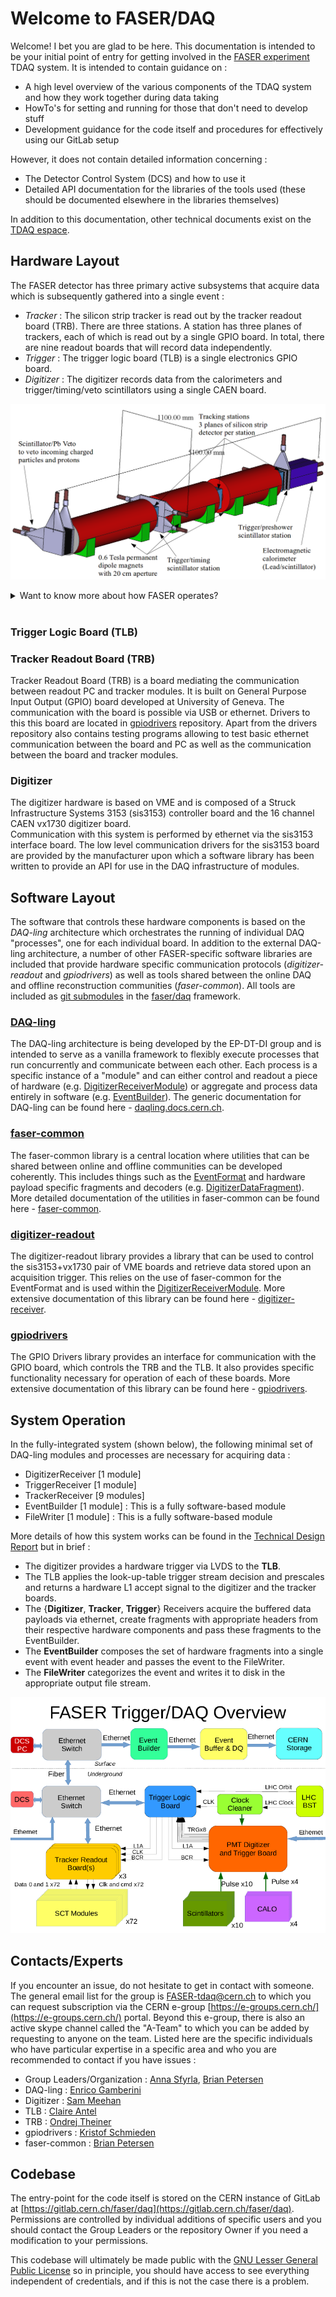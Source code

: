 # Welcome to FASER/DAQ
Welcome! I bet you are glad to be here.  This documentation is intended to be your 
initial point of entry for getting involved in the [FASER experiment](https://faser.web.cern.ch/) TDAQ system.
It is intended to contain guidance on :

  - A high level overview of the various components of the TDAQ system and how they work 
  together during data taking
  - HowTo's for setting and running for those that don't need to develop stuff
  - Development guidance for the code itself and procedures for effectively using
  our GitLab setup

However, it does not contain detailed information concerning :

  - The Detector Control System (DCS) and how to use it
  - Detailed API documentation for the libraries of the tools used (these should be 
  documented elsewhere in the libraries themselves)
  
In addition to this documentation, other technical documents exist on the [TDAQ espace](https://espace.cern.ch/faser-share/Shared%20Documents/Forms/FASER%20topic/docsethomepage.aspx?ID=5&FolderCTID=0x0120D5200001F61BB48939BB4FA6D84AE7DEB9D12100CC5FBAF340503D4A92C34133356BCB7F&List=5e521016-7b44-4bf4-882f-29e9f7dbe2f4&RootFolder=%2Ffaser%2Dshare%2FShared%20Documents%2FTrigger%2C%20DAQ%20and%20DCS&RecSrc=%2Ffaser%2Dshare%2FShared%20Documents%2FTrigger%2C%20DAQ%20and%20DCS).

## Hardware Layout
The FASER detector has three primary active subsystems that acquire data which is 
subsequently gathered into a single event : 

  - *Tracker* : The silicon strip tracker is read out by the tracker readout board (TRB).  There are three stations.  A station has 
  three planes of trackers, each of which is read out by a single GPIO board.  In total, there 
  are nine readout boards that will record data independently.  
  - *Trigger* : The trigger logic board (TLB) is a single electronics GPIO board.
  - *Digitizer* : The digitizer records data from the calorimeters and trigger/timing/veto 
  scintillators using a single CAEN board.
  
![Physical layout of FASER experiment](img/experiment_picture.png)

<details><summary>Want to know more about how FASER operates?</summary>
<p>
{%
   include-markdown "FullFaserSetup.md"
%}
</p>
</details>
<br>

### Trigger Logic Board (TLB)
 

### Tracker Readout Board (TRB)
Tracker Readout Board (TRB) is a board mediating the communication between readout PC and 
tracker modules. It is built on General Purpose Input Output (GPIO) board developed at 
University of Geneva. The communication with the board is possible via USB or ethernet. 
Drivers to this this board are located in [gpiodrivers](https://gitlab.cern.ch/faser/online/gpiodrivers) 
repository.  Apart from the drivers repository also contains testing programs allowing to test basic
ethernet communication between the board and PC as well as the communication between the board and 
tracker modules.

### Digitizer 
The digitizer hardware is based on VME and is composed of a Struck Infrastructure Systems 
3153 (sis3153) controller board and the 16 channel CAEN vx1730 digitizer board.  
Communication with this system is performed by ethernet via the sis3153 interface board.
The low level communication drivers for the sis3153 board are provided by the manufacturer
upon which a software library has been written to provide an API for use in the DAQ 
infrastructure of modules.  

## Software Layout
The software that controls these hardware components is based on the *DAQ-ling* architecture
which orchestrates the running of individual
DAQ "processes", one for each individual board.  In addition to the external DAQ-ling 
architecture, a number of other FASER-specific software libraries are included that provide
hardware specific communication protocols (*digitizer-readout* and *gpiodrivers*) as well 
as tools shared between the online DAQ and offline reconstruction communities (*faser-common*).
All tools are included as [git submodules](https://git-scm.com/book/en/v2/Git-Tools-Submodules) 
in the [faser/daq](https://gitlab.cern.ch/faser/daq) framework.  


### [DAQ-ling](https://gitlab.cern.ch/ep-dt-di/daq/daqling)
The DAQ-ling architecture is being developed by the EP-DT-DI group and is intended to serve
as a vanilla framework to flexibly execute processes that run concurrently and communicate
between each other.  Each process is a specific instance of a "module" and can either 
control and readout a piece of hardware (e.g. [DigitizerReceiverModule](https://gitlab.cern.ch/faser/daq/-/tree/master/src/Modules/DigitizerReceiver)) or aggregate and
process data entirely in software (e.g. [EventBuilder](https://gitlab.cern.ch/faser/daq/-/tree/master/src/Modules/EventBuilderFaser)).  The generic documentation for
DAQ-ling can be found here - [daqling.docs.cern.ch](https://daqling.docs.cern.ch/).

### [faser-common](https://gitlab.cern.ch/faser/faser-common)
The faser-common library is a central location where utilities that can be shared between
online and offline communities can be developed coherently.  This includes things 
such as the [EventFormat](https://gitlab.cern.ch/faser/faser-common/-/blob/master/EventFormats/EventFormats/DAQFormats.hpp) 
and hardware payload specific fragments and decoders (e.g. [DigitizerDataFragment](https://gitlab.cern.ch/faser/faser-common/-/blob/master/EventFormats/EventFormats/DigitizerDataFragment.hpp)).
More detailed documentation of the utilities in faser-common can be
found here - [faser-common](faser-common).

### [digitizer-readout](https://gitlab.cern.ch/faser/digitizer-readout)
The digitizer-readout library provides a library that can be used to control the sis3153+vx1730
pair of VME boards and retrieve data stored upon an acquisition trigger.  This relies on
the use of faser-common for the EventFormat and is used within the [DigitizerReceiverModule](https://gitlab.cern.ch/faser/daq/-/tree/master/src/Modules/DigitizerReceiver).
More extensive documentation of this library can be found here - [digitizer-receiver](digitizer).

### [gpiodrivers](https://gitlab.cern.ch/faser/gpiodrivers)
The GPIO Drivers library provides an interface for communication with the GPIO board, which
controls the TRB and the TLB.  It also provides specific functionality necessary for operation
of each of these boards.  More extensive documentation of this library can be found here - [gpiodrivers](gpiodrivers).

## System Operation
In the fully-integrated system (shown below), the following minimal set of DAQ-ling
modules and processes are necessary for acquiring data :

  - DigitizerReceiver [1 module]
  - TriggerReceiver [1 module]
  - TrackerReceiver [9 modules]
  - EventBuilder [1 module] : This is a fully software-based module 
  - FileWriter [1 module] : This is a fully software-based module
  
More details of how this system works can be found in the [Technical Design Report](http://cds.cern.ch/record/2651328)
but in brief :

  - The digitizer provides a hardware trigger via LVDS to the __TLB__.
  - The TLB applies the look-up-table trigger stream decision and prescales and returns 
  a hardware L1 accept signal to the digitizer and the tracker boards.
  - The {__Digitizer__, __Tracker__, __Trigger__} Receivers acquire the buffered data payloads via ethernet, create
  fragments with appropriate headers from their respective hardware components and pass 
  these fragments to the EventBuilder.
  - The __EventBuilder__ composes the set of hardware fragments into a single event with event
  header and passes the event to the FileWriter.
  - The __FileWriter__ categorizes the event and writes it to disk in the appropriate output file stream.

![](img/tdaq_overview.png)


## Contacts/Experts
If you encounter an issue, do not hesitate to get in contact with someone.  The general
email list for the group is [FASER-tdaq@cern.ch](mailto:FASER-tdaq@cern.ch) to which you
can request subscription via the CERN e-group [https://e-groups.cern.ch/](https://e-groups.cern.ch/)
portal.  Beyond this e-group, there is also an active skype channel called the "A-Team" to
which you can be added by requesting to anyone on the team.  Listed here are the specific
individuals who have particular expertise in a specific area and who you are recommended
to contact if you have issues :

  - Group Leaders/Organization : [Anna Sfyrla](mailto:Anna.Sfyrla@cern.ch), [Brian Petersen](mailto:Brian.Petersen@cern.ch)
  - DAQ-ling : [Enrico Gamberini](mailto:enrico.gamberini@cern.ch)
  - Digitizer : [Sam Meehan](mailto:samuel.meehan@cern.ch)
  - TLB : [Claire Antel](mailto:claire.antel@cern.ch)
  - TRB : [Ondrej Theiner](mailto:ondrej.theiner@cern.ch)
  - gpiodrivers : [Kristof Schmieden](mailto:Kristof.Schmieden@cern.ch)
  - faser-common : [Brian Petersen](mailto:Brian.Petersen@cern.ch)
  
## Codebase
The entry-point for the code itself is stored on the CERN instance of GitLab at
[https://gitlab.cern.ch/faser/daq](https://gitlab.cern.ch/faser/daq).  Permissions are 
controlled by individual additions of specific users and you should contact the Group 
Leaders or the repository Owner if you need a modification to your permissions.

This codebase will ultimately be made public with the [GNU Lesser General Public License](https://www.gnu.org/licenses/lgpl-3.0.en.html)
so in principle, you should have access to see everything independent of credentials, and if 
this is not the case there is a problem.






















